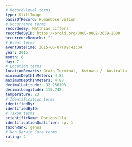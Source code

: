```yaml
---
# Record-level terms
type: StillImage
basisOfRecord: HumanObservation
# Occurrence terms
recordedBy: Matthias Liffers
recordedByID: https://orcid.org/0000-0002-3639-2080
occurrenceRemarks: ""
# Event terms
eventDateTime: 2015-06-07T09:41:34
year: 2015
month: 6
day: 7
# Location terms
locationRemarks: Grain Terminal,  Kwinana /  Australia
minimumDepthInMeters: 4.82
maximumDepthInMeters: 4.88
decimalLatitude: -32.256193
decimalLongitude: 115.748
temperature: 23
# Identification terms
identifiedBy: 
identifiedByID: 
# Taxon terms
scientificName: Doriopsilla
identificationQualifier: sp. 1
taxonRank: genus
# Non Darwin Core terms
rating: 4
---
```

